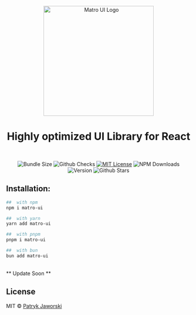<p align="center">
  <a href="https://github.com/gerwld/matro-ui">
    <img src="https://raw.githubusercontent.com/matro-ui/matro-ui.github.io/b666a7bcee19b26a1b6aa6874b2f3473b8298285/static/img/logo_git.svg" alt="Matro UI Logo" width="300" />
  </a>
</p>
<h1 align="center">Highly optimized UI Library for React</h1>
<br />
<p align="center">
  <img alt="Bundle Size" src="https://badgen.net/packagephobia/publish/matro-ui"/>
  <img alt="Github Checks" src="https://badgen.net/github/checks/nodejs/node"/>
  <a href="https://github.com/matro-ui/matro-ui/blob/main/LICENSE"><img alt="MIT License" src="https://img.shields.io/github/license/gerwld/matro-ui"/></a>
  <img alt="NPM Downloads" src="https://img.shields.io/npm/dm/matro-ui.svg?style=flat"/>
  <img alt="Version" src="https://badgen.net/npm/v/matro-ui" />
  <img alt="Github Stars" src="https://badgen.net/github/stars/gerwld/matro-ui" />
</p>

## Installation:
```sh
##  with npm
npm i matro-ui

##  with yarn
yarn add matro-ui

##  with pnpm
pnpm i matro-ui

##  with bun
bun add matro-ui
```

<br>
** Update Soon **

## License
MIT © [Patryk Jaworski](https://github.com/gerwld)
